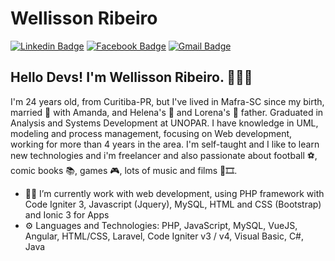 # Wellisson Ribeiro
[![Linkedin Badge](https://img.shields.io/badge/-wribeiiro-blue?style=flat-square&logo=Linkedin&logoColor=white&link=https://www.linkedin.com/in/wellisson-ribeiro-655a0b179/)](https://www.linkedin.com/in/wellisson-ribeiro-655a0b179/) 
[![Facebook Badge](https://img.shields.io/badge/-wellissonribeiro-blue?style=flat-square&logo=Facebook&logoColor=white&link=https://www.facebook.com/wellissonribeiiro/)](https://www.facebook.com/wellissonribeiiro/) 
[![Gmail Badge](https://img.shields.io/badge/-welleh10@gmail.com-c14438?style=flat-square&logo=Gmail&logoColor=white&link=mailto:welleh10@gmail.com)](mailto:welleh10@gmail.com)

## Hello Devs! I'm Wellisson Ribeiro. 🧑🏻‍💻
I'm 24 years old, from Curitiba-PR, but I've lived in Mafra-SC since my birth, married 💍 with Amanda, and Helena's 👶 and Lorena's 👶 father.
Graduated in Analysis and Systems Development at UNOPAR. I have knowledge in UML, modeling and process management, focusing on Web development, working for more than 4 years in the area.
I'm self-taught and I like to learn new technologies and i'm freelancer and also passionate about football ⚽, comic books 📚, games 🎮, lots of music and films 🎵🎞️.  

- 👨‍💻 I’m currently work with web development, using PHP framework with Code Igniter 3, Javascript (Jquery), MySQL, HTML and CSS (Bootstrap) and Ionic 3 for Apps
- ⚙️ Languages and Technologies: PHP, JavaScript, MySQL, VueJS, Angular, HTML/CSS, Laravel, Code Igniter v3 / v4, Visual Basic, C#, Java